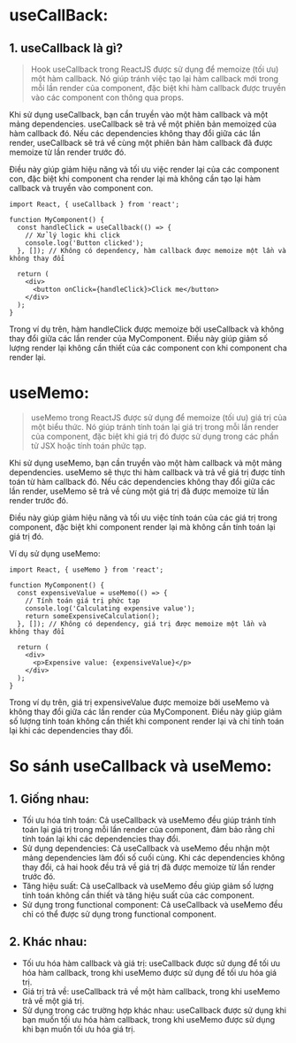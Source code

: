 # useCallBack:

## 1. useCallback là gì?
> Hook useCallback trong ReactJS được sử dụng để memoize (tối ưu) một hàm callback. Nó giúp tránh việc tạo lại hàm callback mới trong mỗi lần render của component, đặc biệt khi hàm callback được truyền vào các component con thông qua props.

Khi sử dụng useCallback, bạn cần truyền vào một hàm callback và một mảng dependencies. useCallback sẽ trả về một phiên bản memoized của hàm callback đó. Nếu các dependencies không thay đổi giữa các lần render, useCallback sẽ trả về cùng một phiên bản hàm callback đã được memoize từ lần render trước đó.

Điều này giúp giảm hiệu năng và tối ưu việc render lại của các component con, đặc biệt khi component cha render lại mà không cần tạo lại hàm callback và truyền vào component con.

```
import React, { useCallback } from 'react';

function MyComponent() {
  const handleClick = useCallback(() => {
    // Xử lý logic khi click
    console.log('Button clicked');
  }, []); // Không có dependency, hàm callback được memoize một lần và không thay đổi

  return (
    <div>
      <button onClick={handleClick}>Click me</button>
    </div>
  );
}
```
Trong ví dụ trên, hàm handleClick được memoize bởi useCallback và không thay đổi giữa các lần render của MyComponent. Điều này giúp giảm số lượng render lại không cần thiết của các component con khi component cha render lại.

# useMemo:
> useMemo trong ReactJS được sử dụng để memoize (tối ưu) giá trị của một biểu thức. Nó giúp tránh tính toán lại giá trị trong mỗi lần render của component, đặc biệt khi giá trị đó được sử dụng trong các phần tử JSX hoặc tính toán phức tạp.

Khi sử dụng useMemo, bạn cần truyền vào một hàm callback và một mảng dependencies. useMemo sẽ thực thi hàm callback và trả về giá trị được tính toán từ hàm callback đó. Nếu các dependencies không thay đổi giữa các lần render, useMemo sẽ trả về cùng một giá trị đã được memoize từ lần render trước đó.

Điều này giúp giảm hiệu năng và tối ưu việc tính toán của các giá trị trong component, đặc biệt khi component render lại mà không cần tính toán lại giá trị đó.

Ví dụ sử dụng useMemo:
```
import React, { useMemo } from 'react';

function MyComponent() {
  const expensiveValue = useMemo(() => {
    // Tính toán giá trị phức tạp
    console.log('Calculating expensive value');
    return someExpensiveCalculation();
  }, []); // Không có dependency, giá trị được memoize một lần và không thay đổi

  return (
    <div>
      <p>Expensive value: {expensiveValue}</p>
    </div>
  );
}
```
Trong ví dụ trên, giá trị expensiveValue được memoize bởi useMemo và không thay đổi giữa các lần render của MyComponent. Điều này giúp giảm số lượng tính toán không cần thiết khi component render lại và chỉ tính toán lại khi các dependencies thay đổi.

# So sánh useCallback và useMemo:
## 1. Giống nhau:
- Tối ưu hóa tính toán: Cả useCallback và useMemo đều giúp tránh tính toán lại giá trị trong mỗi lần render của component, đảm bảo rằng chỉ tính toán lại khi các dependencies thay đổi.
- Sử dụng dependencies: Cả useCallback và useMemo đều nhận một mảng dependencies làm đối số cuối cùng. Khi các dependencies không thay đổi, cả hai hook đều trả về giá trị đã được memoize từ lần render trước đó.
- Tăng hiệu suất: Cả useCallback và useMemo đều giúp giảm số lượng tính toán không cần thiết và tăng hiệu suất của các component.
- Sử dụng trong functional component: Cả useCallback và useMemo đều chỉ có thể được sử dụng trong functional component.

## 2. Khác nhau:
- Tối ưu hóa hàm callback và giá trị: useCallback được sử dụng để tối ưu hóa hàm callback, trong khi useMemo được sử dụng để tối ưu hóa giá trị.
- Giá trị trả về: useCallback trả về một hàm callback, trong khi useMemo trả về một giá trị.
- Sử dụng trong các trường hợp khác nhau: useCallback được sử dụng khi bạn muốn tối ưu hóa hàm callback, trong khi useMemo được sử dụng khi bạn muốn tối ưu hóa giá trị.